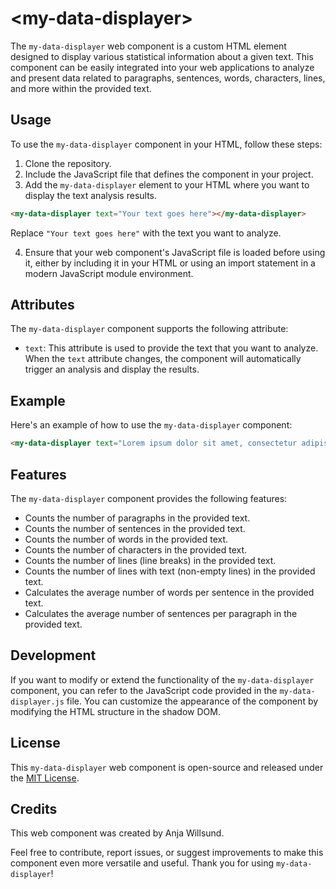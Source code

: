 # &lt;my-data-displayer&gt;

The `my-data-displayer` web component is a custom HTML element designed to display various statistical information about a given text. This component can be easily integrated into your web applications to analyze and present data related to paragraphs, sentences, words, characters, lines, and more within the provided text.

## Usage

To use the `my-data-displayer` component in your HTML, follow these steps:

1. Clone the repository.
2. Include the JavaScript file that defines the component in your project.
3. Add the `my-data-displayer` element to your HTML where you want to display the text analysis results.

```html
<my-data-displayer text="Your text goes here"></my-data-displayer>
```

Replace `"Your text goes here"` with the text you want to analyze.

4. Ensure that your web component's JavaScript file is loaded before using it, either by including it in your HTML or using an import statement in a modern JavaScript module environment.

## Attributes

The `my-data-displayer` component supports the following attribute:

- `text`: This attribute is used to provide the text that you want to analyze. When the `text` attribute changes, the component will automatically trigger an analysis and display the results.

## Example

Here's an example of how to use the `my-data-displayer` component:

```html
<my-data-displayer text="Lorem ipsum dolor sit amet, consectetur adipiscing elit."></my-data-displayer>
```

## Features

The `my-data-displayer` component provides the following features:

- Counts the number of paragraphs in the provided text.
- Counts the number of sentences in the provided text.
- Counts the number of words in the provided text.
- Counts the number of characters in the provided text.
- Counts the number of lines (line breaks) in the provided text.
- Counts the number of lines with text (non-empty lines) in the provided text.
- Calculates the average number of words per sentence in the provided text.
- Calculates the average number of sentences per paragraph in the provided text.

## Development

If you want to modify or extend the functionality of the `my-data-displayer` component, you can refer to the JavaScript code provided in the `my-data-displayer.js` file. You can customize the appearance of the component by modifying the HTML structure in the shadow DOM.

## License

This `my-data-displayer` web component is open-source and released under the [MIT License](../../../../license.md).

## Credits

This web component was created by Anja Willsund.

Feel free to contribute, report issues, or suggest improvements to make this component even more versatile and useful. Thank you for using `my-data-displayer`!